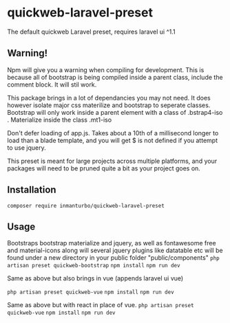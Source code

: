 # quickweb-laravel-preset
The default quickweb Laravel preset, requires laravel ui ^1.1

## Warning!

Npm will give you a warning when compiling for development. This is because all of bootstrap is being compiled inside a parent 
class, include the comment block. It will stil work.  

This package brings in a lot of dependancies you may not need. It does however isolate major css materilize and bootstrap 
to seperate classes.  Bootstrap will only work inside a parent element with a class of .bstrap4-iso . Materialize inside the class
.mt1-iso

Don't defer loading of app.js. Takes about a  10th of a millisecond longer to load than a blade template, 
and you will get $ is not defined if you attempt to use jquery.

This preset is meant for large projects across multiple platforms, and  your packages will need to be pruned quite a bit as your project goes on.

## Installation

`composer require inmanturbo/quickweb-laravel-preset`

## Usage

Bootstraps bootstrap materialize and jquery, as well as fontawesome free and material-icons
along will several jquery plugins like datatable etc will be found under a new directory in your public folder "public/components"
`php artisan preset quickweb-bootstrap`
`npm install`
`npm run dev`

Same as above but also brings in vue (appends laravel ui vue)

``php artisan preset quickweb-vue``
``npm install``
``npm run dev``

Same as above but with react in place of vue.
``php artisan preset quickweb-vue``
``npm install``
``npm run dev``

